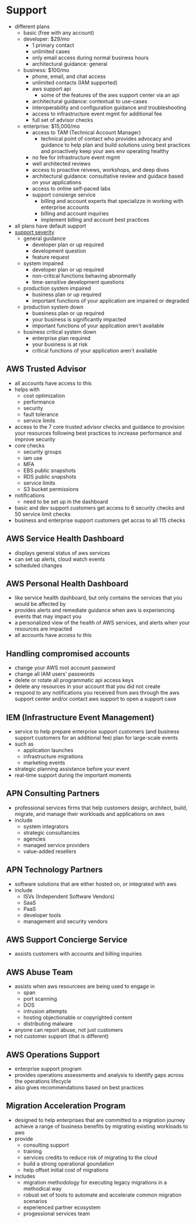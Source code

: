 # Support
- different plans
  - basic (free with any account)
  - developer: $29/mo
    - 1 primary contact
    - unlimited cases
    - only email access during normal business hours
    - architectural guidance: general
  - business: $100/mo
    - phone, email, and chat access
    - unlimited contacts (IAM supported)
    - aws support api
      - some of the features of the aws support center via an api
    - architectural guidance: contextual to use-cases
    - interoperability and configuration guidance and troubleshooting
    - access to infrastructure event mgmt for additional fee
    - full set of advisor checks
  - enterprise: $15,000/mo
    - access to TAM (Technical Account Manager)
      - technical point of contact who provides advocacy and guidance to help plan and build solutions using best practices and proactively keep your aws env operating healthy
    - no fee for infrastructure event mgmt
    - well architected reviews
    - access to proactive reivews, workshops, and deep dives
    - architectural guidance: consultative review and guidace based on your applications
    - access to online self-paced labs
    - support consierge service
      - billing and account experts that specializze in working with enterprise accounts
      - billing and account inquiries
      - implement billing and account best practices
- all plans have default support
- [support severity](https://docs.aws.amazon.com/awssupport/latest/user/case-management.html#choosing-severity)
  - general guidance
    - developer plan or up required
    - development question
    - feature request
  - system impaired
    - developer plan or up required
    - non-critical functions behaving abnormally
    - time-sensitive development questions
  - production system impaired
    - business plan or up required
    - important functions of your application are impaired or degraded
  - production system down
    - buesiness plan or up required
    - your business is significantly impacted
    - important functions of your application aren't available
  - business critical system down
    - enterprise plan required
    - your business is at risk
    - critical functions of your application aren't available

## AWS Trusted Advisor
- all accounts have access to this
- helps with
  - cost optimization
  - performance
  - security
  - fault tolerance
  - service limits
- access to the 7 core trusted advisor checks and guidance to provision your resources following best practices to increase performance and improve security
- core checks
  - security groups
  - iam use
  - MFA
  - EBS public snapshots
  - RDS public snapshots
  - service limits
  - S3 bucket permissions
- notifications
  - need to be set up in the dashboard
- basic and dev support customers get access to 6 security checks and 50 service limit checks
- business and enterprise support customers get accss to all 115 checks

## AWS Service Health Dashboard
- displays general status of aws services
- can set up alerts, cloud watch events
- scheduled changes

## AWS Personal Health Dashboard
- like service health dashboard, but only contains the services that you would be affected by
- provides alerts and remediate guidance when aws is experiencing events that may impact you
- a personalized view of the health of AWS services, and alerts when your resources are impacted
- all accounts have access to this

## Handling compromised accounts
- change your AWS root account password
- change all IAM users' passwords
- delete or rotate all programmatic api access keys
- delete any resources in your account that you did not create
- respond to any notifications you received from aws through the aws support center and/or contact aws support to open a support case

## IEM (Infrastructure Event Management)
- service to help prepare enterprise support customers (and business support customers for an additional fee) plan for large-scale events
- such as
  - application launches
  - infrastructure migrations
  - marketing events
- strategic planning assistance before your event
- real-time support during the important moments

## APN Consulting Partners
- professional services firms that help customers design, architect, build, migrate, and manage their workloads and applications on aws
- include
  - system integrators
  - strategic consultancies
  - agencies
  - managed service providers
  - value-added resellers

## APN Technology Partners
- software solutions that are either hosted on, or integrated with aws
- include
  - ISVs (Independent Software Vendors)
  - SaaS
  - PaaS
  - developer tools
  - management and security vendors

## AWS Support Concierge Service
- assists customers with accounts and billing inquiries

## AWS Abuse Team
- assists when aws resourcees are being used to engage in
  - span
  - port scanning
  - DOS
  - intrusion attempts
  - hosting objectionable or copyrighted content
  - distributing malware
- anyone can report abuse, not just customers
- not customer support (that is different)

## AWS Operations Support
- enterprise support program
- provides operations assessments and analysis to identify gaps across the operations lifecycle
- also gives recommendations based on best practices

## Migration Acceleration Program
- designed to help enterprises that are committed to a migration journey achieve a range of business benefits by migrating existing workloads to aws
- provide
  - consulting support
  - training
  - services credits to reduce risk of migrating to the cloud
  - build a strong operational goundation
  - help offset initial cost of migrations
- includes
  - migration methodology for executing legacy migrations in a methodical way
  - robust set of tools to automate and accelerate common migration scenarios
  - experienced partner ecosystem
  - progessional services team